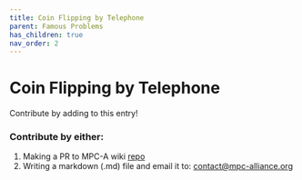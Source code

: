 ```yaml
---
title: Coin Flipping by Telephone
parent: Famous Problems
has_children: true
nav_order: 2
---
```


# Coin Flipping by Telephone



Contribute by adding to this entry! 

### Contribute by either:

1. Making a PR to MPC-A wiki [repo](https://github.com/mpc-alliance/mpc-alliance.github.io)
2. Writing a markdown (.md) file and email it to: [contact@mpc-alliance.org](contact@mpc-alliance.org)